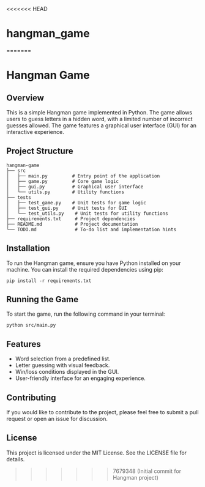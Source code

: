 <<<<<<< HEAD
# hangman_game
=======
# Hangman Game

## Overview
This is a simple Hangman game implemented in Python. The game allows users to guess letters in a hidden word, with a limited number of incorrect guesses allowed. The game features a graphical user interface (GUI) for an interactive experience.

## Project Structure
```
hangman-game
├── src
│   ├── main.py         # Entry point of the application
│   ├── game.py         # Core game logic
│   ├── gui.py          # Graphical user interface
│   └── utils.py        # Utility functions
├── tests
│   ├── test_game.py    # Unit tests for game logic
│   ├── test_gui.py     # Unit tests for GUI
│   └── test_utils.py    # Unit tests for utility functions
├── requirements.txt     # Project dependencies
├── README.md            # Project documentation
└── TODO.md              # To-do list and implementation hints
```

## Installation
To run the Hangman game, ensure you have Python installed on your machine. You can install the required dependencies using pip:

```
pip install -r requirements.txt
```

## Running the Game
To start the game, run the following command in your terminal:

```
python src/main.py
```

## Features
- Word selection from a predefined list.
- Letter guessing with visual feedback.
- Win/loss conditions displayed in the GUI.
- User-friendly interface for an engaging experience.

## Contributing
If you would like to contribute to the project, please feel free to submit a pull request or open an issue for discussion.

## License
This project is licensed under the MIT License. See the LICENSE file for details.
>>>>>>> 7679348 (Initial commit for Hangman project)
